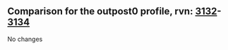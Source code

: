 ## Comparison for the outpost0 profile, rvn: [3132](https://github.com/PRO100KatYT/FortniteProfileRevisions/tree/main/profiles/outpost0/3132%20outpost0.json)-[3134](https://github.com/PRO100KatYT/FortniteProfileRevisions/tree/main/profiles/outpost0/3134%20outpost0.json)

No changes

